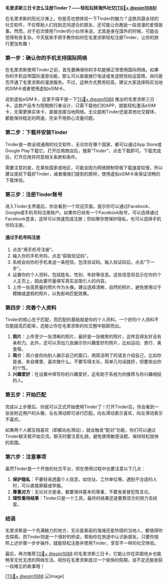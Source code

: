 **毛里求斯三日卡怎么注册Tinder？——轻松玩转海外社交[[TG💪+ @esim1088](https://t.me/s/esim1088)]**

在毛里求斯的阳光沙滩上，你是否也想体验一下Tinder的魅力？这款风靡全球的社交软件，不仅帮助人们找到志同道合的朋友，还可能让你邂逅一段浪漫的爱情故事。然而，对于初次使用Tinder的小伙伴来说，尤其是身在国外的时候，可能会觉得有些复杂。今天就来手把手教你如何在毛里求斯轻松注册Tinder，让你的旅行更加有趣！

### **第一步：确认你的手机支持国际网络**
在毛里求斯使用Tinder之前，首先要确保你的手机能够正常使用国际网络。如果你的手机自带国际漫游功能，那么可以直接拨打电话或发送短信给运营商，询问是否开通了毛里求斯的漫游服务。不过，这种方式费用较高，建议大家选择购买当地的SIM卡或者使用虚拟eSIM卡。

说到虚拟eSIM卡，这里不得不提一下[TG💪+ @esim1088](https://t.me/s/esim1088) 推出的毛里求斯三日卡。这款产品专为短期旅行者设计，只需下载他们的APP，就能轻松激活eSIM卡，无需更换实体卡，直接连接当地网络。无论是刷Tinder还是其他社交媒体，都能保持稳定的网速，完全不用担心流量问题。

### **第二步：下载并安装Tinder**
Tinder是一款全球通用的社交软件，无论你在哪个国家，都可以通过App Store或Google Play下载它。打开应用商店后，搜索“Tinder”，点击下载即可。下载完成后，打开应用并同意相关条款和条件。

需要注意的是，在某些国家或地区，可能会因为网络限制导致下载速度较慢，所以建议提前下载好Tinder，或者像我们提到的那样，使用虚拟eSIM卡来保证流畅的下载体验。

### **第三步：注册Tinder账号**
进入Tinder主界面后，你会看到一个欢迎页面，提示你可以通过Facebook、Google或手机号码注册账户。如果你已经有一个Facebook账号，可以选择通过Facebook登录，这样可以快速完成注册；但如果你想保护隐私，也可以选择手机号码注册。

#### **通过手机号码注册**
1. 点击“用手机号注册”。
2. 输入你的手机号码，点击“获取验证码”。
3. 系统会向你的手机发送一条短信，包含验证码。输入验证码后，点击“下一步”。
4. 设置你的个人资料，包括姓名、性别、年龄等信息。这些信息将显示在你的个人主页上，因此要尽量填写真实且吸引人的内容。
5. 上传一张高质量的照片作为头像。建议选择清晰、自然的照片，避免使用过于模糊或虚假的照片，以免影响匹配效果。

### **第四步：完善个人资料**
Tinder的核心在于匹配，而匹配的基础就是你的个人资料。一个好的个人资料不仅能提高匹配率，还能让你在毛里求斯的社交圈中脱颖而出。

1. **照片**：上传至少一张清晰的照片，最好是一张微笑的照片，这样显得友好且有亲和力。此外，还可以添加几张展示你兴趣爱好的照片，比如运动、旅行、美食等。
2. **简介**：简介是你向别人展示自己的窗口，用简洁明了的语言介绍自己，比如你是谁、来自哪里、喜欢做什么。不要写得太长，简单几句话就好，但要突出你的个性。
3. **兴趣爱好**：在设置中填写你的兴趣爱好，这有助于系统为你推荐与你兴趣相投的人。

### **第五步：开始匹配**
完成以上步骤后，你就可以正式开始使用Tinder了！打开Tinder后，你会看到一张张附近用户的头像，左右滑动即可进行匹配。向右滑动表示喜欢，向左滑动表示不喜欢。

如果两个人都互相喜欢（即都向右滑动），就会触发“配对”功能，你们可以通过Tinder聊天框开始交流。聊天时要注意礼貌，避免使用敏感话题，保持轻松愉快的氛围。

### **第六步：注意事项**
虽然Tinder是一个开放的社交平台，但在使用过程中也要注意以下几点：
1. **保护隐私**：不要轻易透露个人信息，如住址、工作单位等。遇到不合适的人时，可以直接屏蔽或举报。
2. **尊重对方**：无论对方是谁，都要保持基本的尊重，不要发表冒犯性言论。
3. **理性看待结果**：Tinder只是一个工具，最终的结果还是要靠双方的努力去经营。

### **结语**
毛里求斯是一个充满魅力的地方，无论是美丽的海滩还是热情的当地人，都值得你去探索。而Tinder则是一个很好的桥梁，帮助你在旅途中认识新朋友。只要你按照上述步骤一步步操作，就能轻松注册并使用Tinder，享受不一样的社交体验。

最后，再次推荐[TG💪+ @esim1088](https://t.me/s/esim1088) 的毛里求斯三日卡，它能让你在异国他乡也能畅享无忧无虑的网络生活。祝你在毛里求斯度过一个愉快的假期，说不定还能收获一段难忘的故事哦！

[[TG💪+ @esim1088](https://t.me/s/esim1088) ![Image](https://i.postimg.cc/4NQfJmqS/Snipaste-2025-05-13-00-14-12.png)]